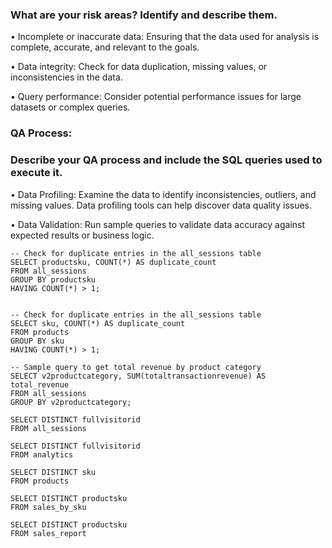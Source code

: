 ### What are your risk areas? Identify and describe them.

•   Incomplete or inaccurate data: Ensuring that the data used for analysis is complete, accurate, and relevant to the goals.

•   Data integrity: Check for data duplication, missing values, or inconsistencies in the data.

•   Query performance: Consider potential performance issues for large datasets or complex queries.


### QA Process:
### Describe your QA process and include the SQL queries used to execute it.

•   Data Profiling: Examine the data to identify inconsistencies, outliers, and missing values. Data profiling tools can 
help discover data quality issues.

•   Data Validation: Run sample queries to validate data accuracy against expected results or business logic.

    -- Check for duplicate entries in the all_sessions table
    SELECT productsku, COUNT(*) AS duplicate_count
    FROM all_sessions
    GROUP BY productsku
    HAVING COUNT(*) > 1;
    
    
    -- Check for duplicate entries in the all_sessions table
    SELECT sku, COUNT(*) AS duplicate_count
    FROM products
    GROUP BY sku
    HAVING COUNT(*) > 1;
    
    -- Sample query to get total revenue by product category
    SELECT v2productcategory, SUM(totaltransactionrevenue) AS total_revenue
    FROM all_sessions
    GROUP BY v2productcategory;
    
    SELECT DISTINCT fullvisitorid 
    FROM all_sessions
    
    SELECT DISTINCT fullvisitorid 
    FROM analytics
    
    SELECT DISTINCT sku 
    FROM products
    
    SELECT DISTINCT productsku 
    FROM sales_by_sku
    
    SELECT DISTINCT productsku 
    FROM sales_report

